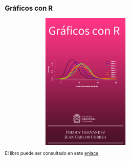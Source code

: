 ## Gráficos con R

<p align="center">
  <img src="images/cover.png" width="250">
</p>

El libro puede ser consultado en este [enlace](https://fhernanb.github.io/Graficos-con-R) 

